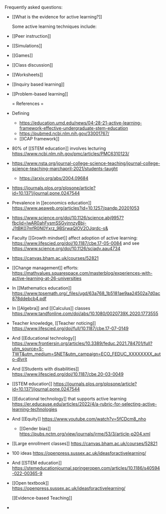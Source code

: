 Frequently asked questions:

- [[What is the evidence for active learning?]]
  
  Some active learning techniques include:
- [[Peer instruction]]
- [[Simulations]]
- [[Games]]
- [[Class discussion]]
- [[Worksheets]]
- [[Inquiry based learning]]
- [[Problem-based learning]]
  
  = References =
- Defining
	- https://education.umd.edu/news/04-28-21-active-learning-framework-effective-undergraduate-stem-education
	- https://pubmed.ncbi.nlm.nih.gov/33001767/
	- [[ICAP framework]]
- 80% of [[STEM education]] involves lecturing https://www.ncbi.nlm.nih.gov/pmc/articles/PMC6310123/
- https://www.nsta.org/journal-college-science-teaching/journal-college-science-teaching-marchapril-2021/students-taught
	- https://arxiv.org/abs/2004.09684
- https://journals.plos.org/plosone/article?id=10.1371/journal.pone.0247544
- Prevalence in [[economics education]] https://www.aeaweb.org/articles?id=10.1257/pandp.20201053
- https://www.science.org/doi/10.1126/science.abj9957?fbclid=IwAR0ahFysmSSGvjnnzyBbj-J1tBK07mfR0N0Yxrz_9BSrwaQlOV2OJqrdc-s&
- Faculty [[Growth mindset]] affect adoption of active learning: https://www.lifescied.org/doi/10.1187/cbe.17-05-0084 and see https://www.science.org/doi/10.1126/sciadv.aau4734
- https://canvas.bham.ac.uk/courses/52821
- [[Change management]] efforts: https://mathvalues.squarespace.com/masterblog/experiences-with-active-learning-at-26-universities
- In [[Mathematics education]] https://www.tpsemath.org/_files/ugd/63a768_1b5181ae9aa24502a7d0ac878ddebcb4.pdf
- In [[Algebra]] and [[Calculus]] classes https://www.tandfonline.com/doi/abs/10.1080/0020739X.2020.1773555
- Teacher knowledge, [[Teacher noticing]] https://www.lifescied.org/doi/full/10.1187/cbe.17-07-0149
- And [[Educational technology]] https://www.frontiersin.org/articles/10.3389/feduc.2021.784701/full?utm_source=S-TWT&utm_medium=SNET&utm_campaign=ECO_FEDUC_XXXXXXXX_auto-dlvrit
- And [[Students with disabilities]] https://www.lifescied.org/doi/10.1187/cbe.20-03-0049
- [[STEM education]] https://journals.plos.org/plosone/article?id=10.1371/journal.pone.0247544
- [[Educational technology]] that supports active learning https://er.educause.edu/articles/2022/4/a-rubric-for-selecting-active-learning-technologies
- And [[Equity]] https://www.youtube.com/watch?v=5fCDcm8_nho
	- [[Gender bias]] https://pubs.nctm.org/view/journals/jrme/53/3/article-p204.xml
- [[Large enrollment classes]] https://canvas.bham.ac.uk/courses/52821
- 100 ideas https://openpress.sussex.ac.uk/ideasforactivelearning/
- And [[STEM education]] https://stemeducationjournal.springeropen.com/articles/10.1186/s40594-022-00365-9
- [[Open textbook]] https://openpress.sussex.ac.uk/ideasforactivelearning/
  
  [[Evidence-based Teaching]]
-
